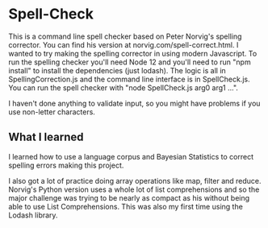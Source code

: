 # Spell-Check
This is a command line spell checker based on Peter Norvig's spelling corrector.  You can find his version at norvig.com/spell-correct.html.
I wanted to try making the spelling corrector in using modern Javascript.  To run the spelling checker you'll need Node 12 and you'll need 
to run "npm install" to install the dependencies (just lodash).  The logic is all in SpellingCorrection.js and the command line interface
is in SpellCheck.js.  You can run the spell checker with "node SpellCheck.js arg0 arg1 ...".  

I haven't done anything to validate input, so you might have problems if you use non-letter characters.

## What I learned
I learned how to use a language corpus and Bayesian Statistics to correct spelling errors making this project.

I also got a lot of practice doing array operations like map, filter and reduce.  Norvig's Python version uses a
whole lot of list comprehensions and so the major challenge was trying to be nearly as compact as his without being
able to use List Comprehensions.  This was also my first time using the Lodash library.
